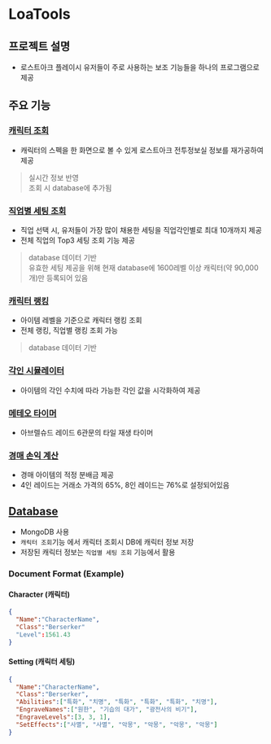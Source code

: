 # LoaTools
## 프로젝트 설명
* 로스트아크 플레이시 유저들이 주로 사용하는 보조 기능들을 하나의 프로그램으로 제공
## 주요 기능
### [캐릭터 조회](https://github.com/Wseop/Qt_LoaTools/tree/master/Profile)
* 캐릭터의 스펙을 한 화면으로 볼 수 있게 로스트아크 전투정보실 정보를 재가공하여 제공
> 실시간 정보 반영<br>조회 시 database에 추가됨
### [직업별 세팅 조회](https://github.com/Wseop/Qt_LoaTools/tree/master/setting_adviser)
* 직업 선택 시, 유저들이 가장 많이 채용한 세팅을 직업각인별로 최대 10개까지 제공
* 전체 직업의 Top3 세팅 조회 기능 제공
> database 데이터 기반<br>유효한 세팅 제공을 위해 현재 database에 1600레벨 이상 캐릭터(약 90,000개)만 등록되어 있음
### [캐릭터 랭킹](https://github.com/Wseop/Qt_LoaTools/tree/master/ranking_board)
* 아이템 레벨을 기준으로 캐릭터 랭킹 조회
* 전체 랭킹, 직업별 랭킹 조회 가능
> database 데이터 기반
### [각인 시뮬레이터](https://github.com/Wseop/Qt_LoaTools/tree/master/engrave_simulator)
* 아이템의 각인 수치에 따라 가능한 각인 값을 시각화하여 제공
### [메테오 타이머](https://github.com/Wseop/Qt_LoaTools/tree/master/meteor_timer)
* 아브렐슈드 레이드 6관문의 타일 재생 타이머
### [경매 손익 계산](https://github.com/Wseop/Qt_LoaTools/tree/master/auction_calc)
* 경매 아이템의 적정 분배금 제공
* 4인 레이드는 거래소 가격의 65%, 8인 레이드는 76%로 설정되어있음
## [Database](https://github.com/Wseop/Qt_LoaTools/tree/master/db)
* MongoDB 사용
* `캐릭터 조회`기능 에서 캐릭터 조회시 DB에 캐릭터 정보 저장
* 저장된 캐릭터 정보는 `직업별 세팅 조회` 기능에서 활용
### Document Format (Example)
#### Character (캐릭터)
```json
{
  "Name":"CharacterName",
  "Class":"Berserker"
  "Level":1561.43
}
```
#### Setting (캐릭터 세팅)
```json
{
  "Name":"CharacterName",
  "Class":"Berserker",
  "Abilities":["특화", "치명", "특화", "특화", "특화", "치명"],
  "EngraveNames":["원한", "기습의 대가", "광전사의 비기"],
  "EngraveLevels":[3, 3, 1],
  "SetEffects":["사멸", "사멸", "악몽", "악몽", "악몽", "악몽"]
}
```
